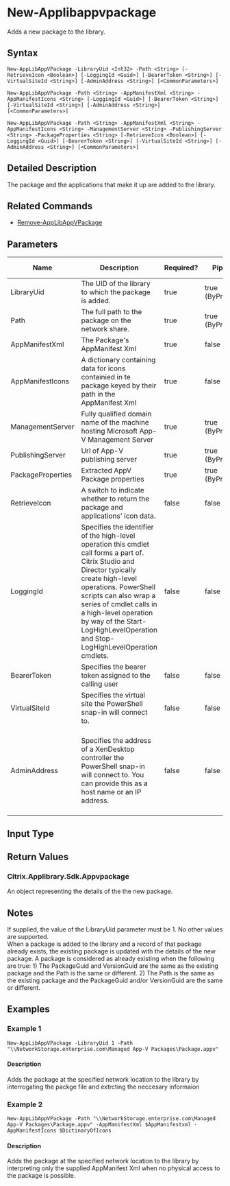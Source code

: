 ﻿
# New-Applibappvpackage
Adds a new package to the library.
## Syntax
```
New-AppLibAppVPackage -LibraryUid <Int32> -Path <String> [-RetrieveIcon <Boolean>] [-LoggingId <Guid>] [-BearerToken <String>] [-VirtualSiteId <String>] [-AdminAddress <String>] [<CommonParameters>]

New-AppLibAppVPackage -Path <String> -AppManifestXml <String> -AppManifestIcons <String> [-LoggingId <Guid>] [-BearerToken <String>] [-VirtualSiteId <String>] [-AdminAddress <String>] [<CommonParameters>]

New-AppLibAppVPackage -Path <String> -AppManifestXml <String> -AppManifestIcons <String> -ManagementServer <String> -PublishingServer <String> -PackageProperties <String> [-RetrieveIcon <Boolean>] [-LoggingId <Guid>] [-BearerToken <String>] [-VirtualSiteId <String>] [-AdminAddress <String>] [<CommonParameters>]
```
## Detailed Description
The package and the applications that make it up are added to the library.


## Related Commands

* [Remove-AppLibAppVPackage](./Remove-AppLibAppVPackage/)
## Parameters
| Name   | Description | Required? | Pipeline Input | Default Value |
| --- | --- | --- | --- | --- |
| LibraryUid | The UID of the library to which the package is added. | true | true (ByPropertyName) |  |
| Path | The full path to the package on the network share. | true | true (ByPropertyName) |  |
| AppManifestXml | The Package's AppManifest Xml | true | false |  |
| AppManifestIcons | A dictionary containing data for icons containied in te package keyed by their path in the AppManifest Xml | true | false |  |
| ManagementServer | Fully qualified domain name of the machine hosting Microsoft App-V Management Server | true | true (ByPropertyName) |  |
| PublishingServer | Url of App-V publishing server | true | true (ByPropertyName) |  |
| PackageProperties | Extracted AppV Package properties | true | true (ByPropertyName) |  |
| RetrieveIcon | A switch to indicate whether to return the package and applications' icon data. | false | false |  |
| LoggingId | Specifies the identifier of the high-level operation this cmdlet call forms a part of. Citrix Studio and Director typically create high-level operations. PowerShell scripts can also wrap a series of cmdlet calls in a high-level operation by way of the Start-LogHighLevelOperation and Stop-LogHighLevelOperation cmdlets. | false | false |  |
| BearerToken | Specifies the bearer token assigned to the calling user | false | false |  |
| VirtualSiteId | Specifies the virtual site the PowerShell snap-in will connect to. | false | false |  |
| AdminAddress | Specifies the address of a XenDesktop controller the PowerShell snap-in will connect to. You can provide this as a host name or an IP address. | false | false | Localhost. Once a value is provided by any cmdlet, this value becomes the default. |

## Input Type

### 

## Return Values

### Citrix.Applibrary.Sdk.Appvpackage
An object representing the details of the the new package.
## Notes
If supplied, the value of the LibraryUid parameter must be 1. No other values are supported.<br>    When a package is added to the library and a record of that package already exists, the existing package is updated with the details of the new package. A package is considered as already existing when the following are true: 1) The PackageGuid and VersionGuid are the same as the existing package and the Path is the same or different. 2) The Path is the same as the existing package and the PackageGuid and/or VersionGuid are the same or different.
## Examples

### Example 1
```
New-AppLibAppVPackage -LibraryUid 1 -Path "\\NetworkStorage.enterprise.com\Managed App-V Packages\Package.appv"
```
#### Description
Adds the package at the specified network location to the library by interrogating the packge file and extrcting the neccesary informaion
### Example 2
```
New-AppLibAppVPackage -Path "\\NetworkStorage.enterprise.com\Managed App-V Packages\Package.appv" -AppManifestXml $AppManifestxml -AppManifestIcons $DictinaryOfIcons
```
#### Description
Adds the package at the specified network location to the library by interpreting only the supplied AppManifest Xml when no physical access to the package is possible.
